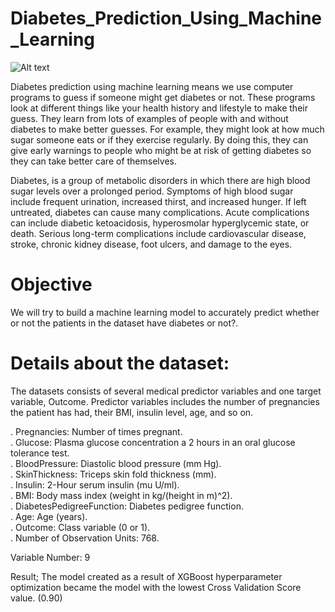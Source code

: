 # Diabetes_Prediction_Using_Machine_Learning

![Alt text](https://editor.analyticsvidhya.com/uploads/30738medtec-futuristic-650.jpg)

Diabetes prediction using machine learning means we use computer programs to guess if someone might get diabetes or not. 
These programs look at different things like your health history and lifestyle to make their guess. They learn from lots of examples of people with and without diabetes to make better guesses. For example, they might look at how much sugar someone eats or if they exercise regularly. By doing this, they can give early warnings to people who might be at risk of getting diabetes so they can take better care of themselves.

Diabetes, is a group of metabolic disorders in which there are high blood sugar levels over a prolonged period. Symptoms of high blood sugar include frequent urination, increased thirst, and increased hunger. 
If left untreated, diabetes can cause many complications. Acute complications can include diabetic ketoacidosis, hyperosmolar hyperglycemic state, or death. 
Serious long-term complications include cardiovascular disease, stroke, chronic kidney disease, foot ulcers, and damage to the eyes.

# Objective
We will try to build a machine learning model to accurately predict whether or not the patients in the dataset have diabetes or not?.

# Details about the dataset:
The datasets consists of several medical predictor variables and one target variable, Outcome. Predictor variables includes the number of pregnancies the patient has had, their BMI, insulin level, age, and so on.

. Pregnancies: Number of times pregnant.<br> 
. Glucose: Plasma glucose concentration a 2 hours in an oral glucose tolerance test.<br>
. BloodPressure: Diastolic blood pressure (mm Hg).<br>
. SkinThickness: Triceps skin fold thickness (mm).<br>
. Insulin: 2-Hour serum insulin (mu U/ml).<br>
. BMI: Body mass index (weight in kg/(height in m)^2).<br>
. DiabetesPedigreeFunction: Diabetes pedigree function.<br>
. Age: Age (years).<br>
. Outcome: Class variable (0 or 1).<br>
. Number of Observation Units: 768.<br>

Variable Number: 9  <br> 

Result; The model created as a result of XGBoost hyperparameter optimization became the model with the lowest Cross Validation Score value. (0.90)
